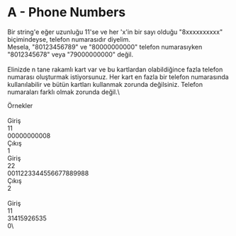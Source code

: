 # A - Phone Numbers

Bir string'e eğer uzunluğu 11'se ve her 'x'in bir sayı olduğu "8xxxxxxxxxx" biçimindeyse, telefon numarasıdır diyelim.\
Mesela, "80123456789" ve "80000000000" telefon numarasıyken "8012345678" veya "79000000000" değil.\
\
Elinizde n tane rakamlı kart var ve bu kartlardan olabildiğince fazla telefon numarası oluşturmak istiyorsunuz. Her kart en fazla bir telefon numarasında kullanılabilir ve bütün kartları kullanmak zorunda değilsiniz. Telefon numaraları farklı olmak zorunda değil.\

Örnekler\
\
Giriş\
11\
00000000008\
Çıkış\
1\
Giriş\
22\
0011223344556677889988\
Çıkış\
2\
\
Giriş\
11\
31415926535\
0\